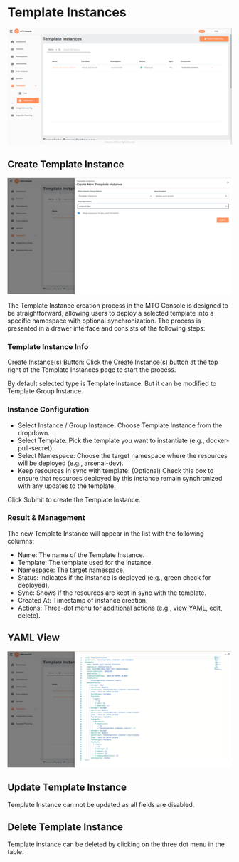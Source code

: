 # Template Instances

![templateInstances](../images/templateInstances.png)

## Create Template Instance

![templateInstanceCrudDrawer](../images/templateInstanceCrudDrawer.png)

The Template Instance creation process in the MTO Console is designed to be straightforward, allowing users to deploy a selected template into a specific namespace with optional synchronization. The process is presented in a drawer interface and consists of the following steps:

### Template Instance Info

Create Instance(s) Button: Click the Create Instance(s) button at the top right of the Template Instances page to start the process.

By default selected type is Template Instance. But it can be modified to Template Group Instance.

### Instance Configuration

- Select Instance / Group Instance: Choose Template Instance from the dropdown.
- Select Template: Pick the template you want to instantiate (e.g., docker-pull-secret).
- Select Namespace: Choose the target namespace where the resources will be deployed (e.g., arsenal-dev).
- Keep resources in sync with template: (Optional) Check this box to ensure that resources deployed by this instance remain synchronized with any updates to the template.

Click Submit to create the Template Instance.

### Result & Management

The new Template Instance will appear in the list with the following columns:

- Name: The name of the Template Instance.
- Template: The template used for the instance.
- Namespace: The target namespace.
- Status: Indicates if the instance is deployed (e.g., green check for deployed).
- Sync: Shows if the resources are kept in sync with the template.
- Created At: Timestamp of instance creation.
- Actions: Three-dot menu for additional actions (e.g., view YAML, edit, delete).

## YAML View

![templateInstanceYAML](../images/templateInstanceYAMLView.png)

## Update Template Instance

Template Instance can not be updated as all fields are disabled.

## Delete Template Instance

Template instance can be deleted by clicking on the three dot menu in the table.
